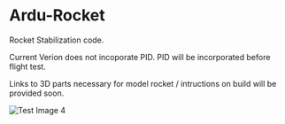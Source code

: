 # Ardu-Rocket
Rocket Stabilization code.

Current Verion does not incoporate PID. PID will be incorporated before flight test.

Links to 3D parts necessary for model rocket / intructions on build will be provided soon.

![Test Image 4](https://drive.google.com/file/d/1N-_MU0clL39WQwxKOS6urHQkPo65MSnr/view?usp=sharing)
